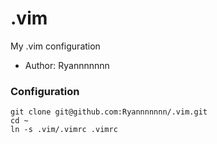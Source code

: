 .vim
====

My .vim configuration

* Author: Ryannnnnnn


### Configuration

```
git clone git@github.com:Ryannnnnnn/.vim.git
cd ~
ln -s .vim/.vimrc .vimrc
```

